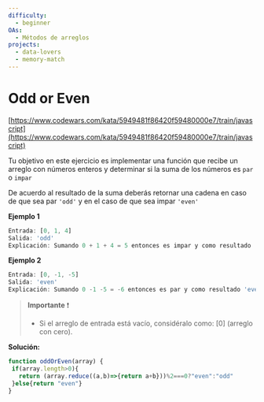 ```yaml
---
difficulty:
  - beginner
OAs:
  - Métodos de arreglos
projects:
  - data-lovers
  - memory-match
---
```


# Odd or Even

[https://www.codewars.com/kata/5949481f86420f59480000e7/train/javascript](https://www.codewars.com/kata/5949481f86420f59480000e7/train/javascript)

Tu objetivo en este ejercicio es implementar una función que recibe un arreglo
con números enteros y determinar si la suma de los números es `par` o `impar`

De acuerdo al resultado de la suma deberás retornar una cadena en caso de que
sea par `'odd'` y en el caso de que sea impar `'even'`

__Ejemplo 1__

```js
Entrada: [0, 1, 4]
Salida: 'odd'
Explicación: Sumando 0 + 1 + 4 = 5 entonces es impar y como resultado 'odd'
```

__Ejemplo 2__

```js
Entrada: [0, -1, -5]
Salida: 'even'
Explicación: Sumando 0 -1 -5 = -6 entonces es par y como resultado 'even'
```

> __Importante__ ❗
>
> - Si el arreglo de entrada está vacío, considéralo como:
[0] (arreglo con cero).

__Solución:__
```js
function oddOrEven(array) {
 if(array.length>0){
   return (array.reduce((a,b)=>{return a+b}))%2===0?"even":"odd"
 }else{return "even"}
}
```

